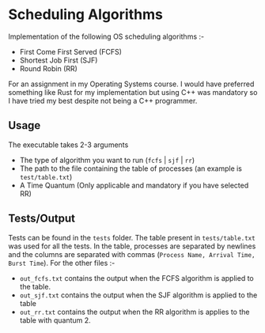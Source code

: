 # Scheduling Algorithms
Implementation of the following OS scheduling algorithms :-
- First Come First Served (FCFS)
- Shortest Job First (SJF)
- Round Robin (RR)

For an assignment in my Operating Systems course. I would have preferred something like Rust for my implementation but using C++ was mandatory so I have tried
my best despite not being a C++ programmer.

## Usage
The executable takes 2-3 arguments
- The type of algorithm you want to run (`fcfs` | `sjf` | `rr`)
- The path to the file containing the table of processes (an example is `test/table.txt`)
- A Time Quantum (Only applicable and mandatory if you have selected RR)

## Tests/Output
Tests can be found in the `tests` folder. The table present in `tests/table.txt` was used for all the tests. In the table, processes
are separated by newlines and the columns are separated with commas (`Process Name, Arrival Time, Burst Time`). For the other files :-
- `out_fcfs.txt` contains the output when the FCFS algorithm is applied to the table.
- `out_sjf.txt` contains the output when the SJF algorithm is applied to the table
- `out_rr.txt` contains the output when the RR algorithm is applies to the table with quantum 2.